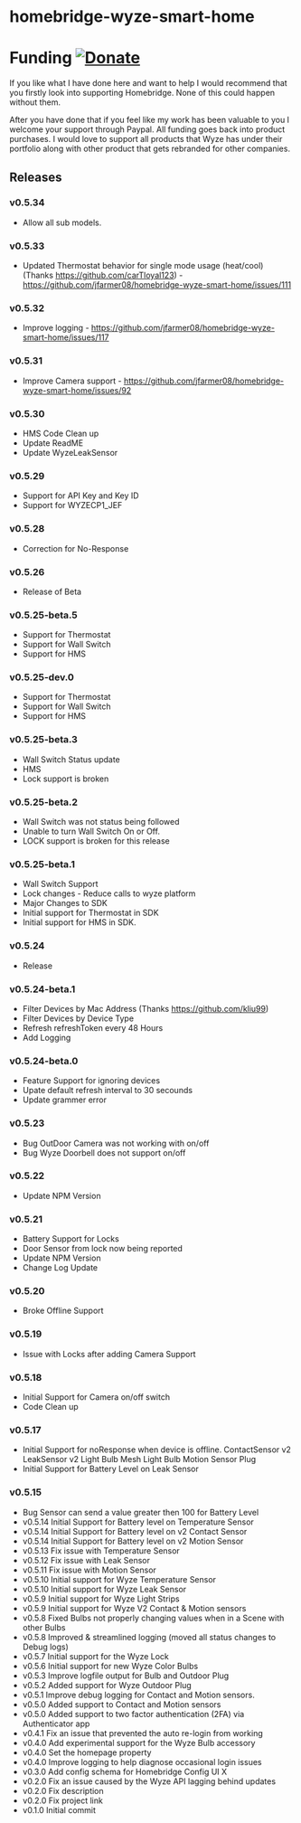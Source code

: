 # homebridge-wyze-smart-home
# Funding   [![Donate](https://img.shields.io/badge/Donate-PayPal-blue.svg?style=flat-square&maxAge=2592000)](https://www.paypal.com/paypalme/AllenFarmer)
If you like what I have done here and want to help I would recommend that you firstly look into supporting Homebridge. None of this could happen without them.

After you have done that if you feel like my work has been valuable to you I welcome your support through Paypal. All funding goes back into product purchases. I would love to support all products that Wyze has under their portfolio along with other product that gets rebranded for other companies.

## Releases

### v0.5.34
- Allow all sub models.

### v0.5.33
- Updated Thermostat behavior for single mode usage (heat/cool) (Thanks https://github.com/carTloyal123) - https://github.com/jfarmer08/homebridge-wyze-smart-home/issues/111
### v0.5.32
- Improve logging - https://github.com/jfarmer08/homebridge-wyze-smart-home/issues/117
### v0.5.31
- Improve Camera support - https://github.com/jfarmer08/homebridge-wyze-smart-home/issues/92

### v0.5.30
- HMS Code Clean up
- Update ReadME
- Update WyzeLeakSensor

### v0.5.29
- Support for API Key and Key ID
- Support for WYZECP1_JEF

### v0.5.28
- Correction for No-Response

### v0.5.26
- Release of Beta

### v0.5.25-beta.5
- Support for Thermostat
- Support for Wall Switch
- Support for HMS

### v0.5.25-dev.0
- Support for Thermostat
- Support for Wall Switch
- Support for HMS
### v0.5.25-beta.3
- Wall Switch Status update
- HMS
- Lock support is broken
### v0.5.25-beta.2
- Wall Switch was not status being followed
- Unable to turn Wall Switch On or Off.
- LOCK support is broken for this release
### v0.5.25-beta.1
- Wall Switch Support
- Lock changes - Reduce calls to wyze platform 
- Major Changes to SDK
- Initial support for Thermostat in SDK
- Initial support for HMS in SDK.

### v0.5.24
- Release

### v0.5.24-beta.1
- Filter Devices by Mac Address (Thanks https://github.com/kliu99)
- Filter Devices by Device Type
- Refresh refreshToken every 48 Hours
- Add Logging

### v0.5.24-beta.0
- Feature Support for ignoring devices
- Upate default refresh interval to 30 secounds
- Update grammer error

### v0.5.23
- Bug OutDoor Camera was not working with on/off
- Bug Wyze Doorbell does not support on/off

### v0.5.22
- Update NPM Version

### v0.5.21
- Battery Support for Locks
- Door Sensor from lock now being reported
- Update NPM Version
- Change Log Update

### v0.5.20
- Broke Offline Support

### v0.5.19
- Issue with Locks after adding Camera Support

### v0.5.18
- Initial Support for Camera on/off switch
- Code Clean up

### v0.5.17
- Initial Support for noResponse when device is offline. 
    ContactSensor v2
    LeakSensor v2
    Light Bulb
    Mesh Light Bulb
    Motion Sensor
    Plug
- Initial Support for Battery Level on Leak Sensor

### v0.5.15
- Bug Sensor can send a value greater then 100 for Battery Level
- v0.5.14 Initial Support for Battery level on Temperature Sensor
- v0.5.14 Initial Support for Battery level on v2 Contact Sensor
- v0.5.14 Initial Support for Battery level on v2 Motion Sensor
- v0.5.13 Fix issue with Temperature Sensor
- v0.5.12 Fix issue with Leak Sensor
- v0.5.11 Fix issue with Motion Sensor
- v0.5.10 Initial support for Wyze Temperature Sensor
- v0.5.10 Initial support for Wyze Leak Sensor
- v0.5.9 Initial support for Wyze Light Strips
- v0.5.9 Initial support for Wyze V2 Contact & Motion sensors
- v0.5.8 Fixed Bulbs not properly changing values when in a Scene with other Bulbs
- v0.5.8 Improved & streamlined logging (moved all status changes to Debug logs)
- v0.5.7 Initial support for the Wyze Lock
- v0.5.6 Initial support for new Wyze Color Bulbs
- v0.5.3 Improve logfile output for Bulb and Outdoor Plug
- v0.5.2 Added support for Wyze Outdoor Plug
- v0.5.1 Improve debug logging for Contact and Motion sensors.
- v0.5.0 Added support to Contact and Motion sensors
- v0.5.0 Added support to two factor authentication (2FA) via Authenticator app
- v0.4.1 Fix an issue that prevented the auto re-login from working
- v0.4.0 Add experimental support for the Wyze Bulb accessory
- v0.4.0 Set the homepage property
- v0.4.0 Improve logging to help diagnose occasional login issues
- v0.3.0 Add config schema for Homebridge Config UI X
- v0.2.0 Fix an issue caused by the Wyze API lagging behind updates
- v0.2.0 Fix description
- v0.2.0 Fix project link
- v0.1.0 Initial commit
